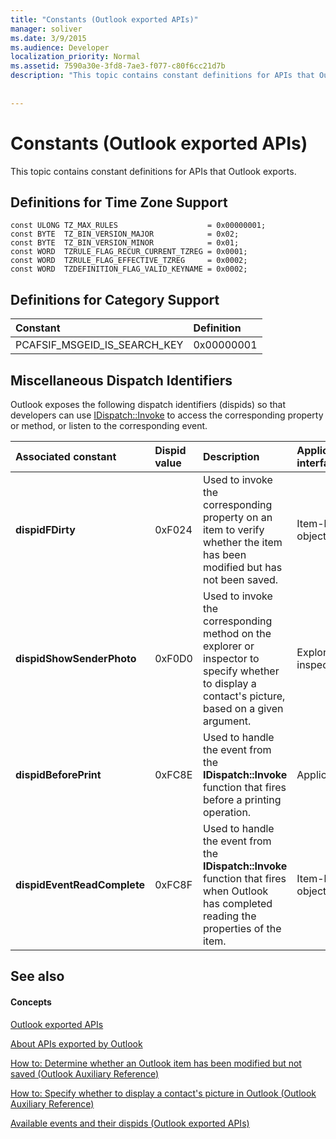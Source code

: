 ```yaml
---
title: "Constants (Outlook exported APIs)"
manager: soliver
ms.date: 3/9/2015
ms.audience: Developer
localization_priority: Normal
ms.assetid: 7590a30e-3fd8-7ae3-f077-c80f6cc21d7b
description: "This topic contains constant definitions for APIs that Outlook exports."
 
 
---
```


# Constants (Outlook exported APIs)

This topic contains constant definitions for APIs that Outlook exports.
  
## Definitions for Time Zone Support

```
const ULONG TZ_MAX_RULES                    = 0x00000001;  
const BYTE  TZ_BIN_VERSION_MAJOR            = 0x02;  
const BYTE  TZ_BIN_VERSION_MINOR            = 0x01; 
const WORD  TZRULE_FLAG_RECUR_CURRENT_TZREG = 0x0001; 
const WORD  TZRULE_FLAG_EFFECTIVE_TZREG     = 0x0002; 
const WORD  TZDEFINITION_FLAG_VALID_KEYNAME = 0x0002;
```

## Definitions for Category Support

|**Constant**|**Definition**|
|:-----|:-----|
|PCAFSIF_MSGEID_IS_SEARCH_KEY  <br/> |0x00000001  <br/> |
   
## Miscellaneous Dispatch Identifiers

Outlook exposes the following dispatch identifiers (dispids) so that developers can use [IDispatch::Invoke](http://msdn.microsoft.com/library/automat.idispatch_invoke%28Office.15%29.aspx) to access the corresponding property or method, or listen to the corresponding event. 
  
|**Associated constant**|**Dispid value**|**Description**|**Applicable interface**|
|:-----|:-----|:-----|:-----|
|**dispidFDirty** <br/> |0xF024  <br/> |Used to invoke the corresponding property on an item to verify whether the item has been modified but has not been saved.  <br/> |Item-level objects  <br/> |
|**dispidShowSenderPhoto** <br/> |0xF0D0  <br/> |Used to invoke the corresponding method on the explorer or inspector to specify whether to display a contact's picture, based on a given argument.  <br/> |Explorer or inspector  <br/> |
|**dispidBeforePrint** <br/> |0xFC8E  <br/> |Used to handle the event from the **IDispatch::Invoke** function that fires before a printing operation.  <br/> |Application  <br/> |
|**dispidEventReadComplete** <br/> |0xFC8F  <br/> |Used to handle the event from the **IDispatch::Invoke** function that fires when Outlook has completed reading the properties of the item.  <br/> |Item-level objects  <br/> |
   
## See also

#### Concepts

[Outlook exported APIs](outlook-exported-apis.md)
  
[About APIs exported by Outlook](about-apis-exported-by-outlook.md)
  
[How to: Determine whether an Outlook item has been modified but not saved (Outlook Auxiliary Reference)](how-to-determine-whether-an-outlook-item-has-been-modified-but-not-saved-outlook.md)
  
[How to: Specify whether to display a contact's picture in Outlook (Outlook Auxiliary Reference)](how-to-specify-whether-to-display-a-contact-s-picture-in-outlook-outlook-auxilia.md)
  
[Available events and their dispids (Outlook exported APIs)](available-events-and-their-dispids-outlook-exported-apis.md)

